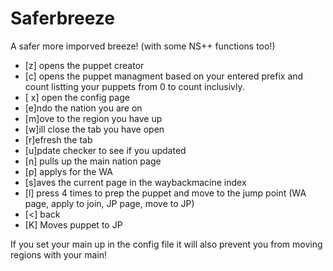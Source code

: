 # Saferbreeze
A safer more imporved  breeze! (with some NS++ functions too!)

 * [z] opens the puppet creator
 * [c] opens the puppet managment based on your entered prefix and count listting your puppets from 0 to count inclusivly.
 * [ x] open the config page
 * [e]ndo the nation you are on
 * [m]ove to the region you have up
 * [w]ill close the tab you have open
 * [r]efresh the tab
 * [u]pdate checker to see if you updated
 * [n] pulls up the main nation page
 * [p] applys for the WA
 * [s]aves the current page in the waybackmacine index
 * [l] press 4 times to prep the puppet and move to the jump point (WA page, apply to join, JP page, move to JP)
 * [<] back
 * [K] Moves puppet to JP
 
 If you set your main up in the config file it will also prevent you from moving regions with your main!
